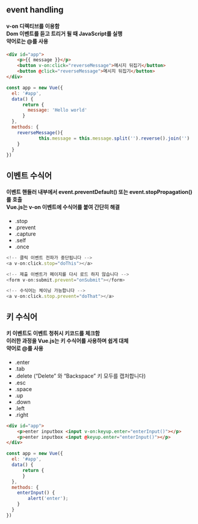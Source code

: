 ## event handling
#### v-on 디렉티브를 이용함 <br/> Dom 이벤트를 듣고 트리거 될 때 JavaScript를 실행<br/> 약어로는 @를 사용

```html
<div id="app">
    <p>{{ message }}</p>
    <button v-on:click="reverseMessage">메시지 뒤집기</button>
    <button @click="reverseMessage">메시지 뒤집기</button>
</div>
```
```javascript
const app = new Vue({
  el: '#app',
  data() {
      return {
        message: 'Hello world'
      }
  },
  methods: {
    reverseMessage(){
            this.message = this.message.split('').reverse().join('')
    }
  }
})
```

## 이벤트 수식어
#### 이벤트 핸들러 내부에서 event.preventDefault() 또는 event.stopPropagation()를 호출<br/> Vue.js는 v-on 이벤트에 수식어를 붙여 간단히 해결
* .stop
* .prevent
* .capture
* .self
* .once

```javascript
<!-- 클릭 이벤트 전파가 중단됩니다 -->
<a v-on:click.stop="doThis"></a>

<!-- 제출 이벤트가 페이지를 다시 로드 하지 않습니다 -->
<form v-on:submit.prevent="onSubmit"></form>

<!-- 수식어는 체이닝 가능합니다 -->
<a v-on:click.stop.prevent="doThat"></a>
```

## 키 수식어
#### 키 이벤트도 이벤트 청취시 키코드를 체크함<br/> 이러한 과정을 Vue.js는 키 수식어를 사용하며 쉽게 대체<br/> 약어로 @를 사용
* .enter
* .tab
* .delete (“Delete” 와 “Backspace” 키 모두를 캡처합니다)
* .esc
* .space
* .up
* .down
* .left
* .right

```html
<div id="app">
    <p>enter inputbox <input v-on:keyup.enter="enterInput()"></p>
    <p>enter inputbox <input @keyup.enter="enterInput()"></p>
</div>
```
```javascript
const app = new Vue({
  el: '#app',
  data() {
      return {
      }
  },
  methods: {
    enterInput() {
        alert('enter');
    }
  }
})
```